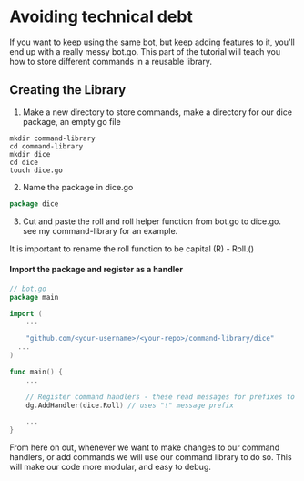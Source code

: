 # Avoiding technical debt
If you want to keep using the same bot, but keep adding features to it, you'll end up with a really messy bot.go. This part of the tutorial will teach you how to store different commands in a reusable library.

## Creating the Library
1. Make a new directory to store commands, make a directory for our dice package, an empty go file
```
mkdir command-library
cd command-library
mkdir dice
cd dice
touch dice.go

```

2. Name the package in dice.go

```go
package dice
```

3. Cut and paste the roll and roll helper function from bot.go to dice.go.
see my command-library for an example.

It is important to rename the roll function to be capital (R) - Roll.()

#### Import the package and register as a handler

```go
// bot.go
package main

import (
	...

	"github.com/<your-username>/<your-repo>/command-library/dice"
  ...
)

func main() {
	...

	// Register command handlers - these read messages for prefixes to check if they need to do things. commands could get very complex using many flags
	dg.AddHandler(dice.Roll) // uses "!" message prefix

	...
}

```
From here on out, whenever we want to make changes to our command handlers, or add commands we will use our command library to do so. This will make our code more modular, and easy to debug.